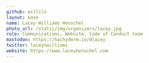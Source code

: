 ```yaml
---
github: williln
layout: base
name: Lacey Williams Henschel
photo_url: /static/img/organizers/lacey.jpg
role: Communications, Website, Code of Conduct team
mastodon: https://hachyderm.io/@lacey
twitter: laceynwilliams
website: https://www.laceyhenschel.com
---
```

